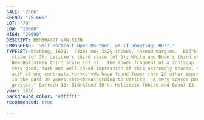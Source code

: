 ```yaml
---
SALE: '2566'
REFNO: "781666"
LOT: "70"
LOW: "15000"
HIGH: "20000"
DESCRIPT: REMBRANDT VAN RIJN
CROSSHEAD: 'Self Portrait Open Mouthed, as if Shouting: Bust.'
TYPESET: Etching, 1630.  73x61 mm; 3x2½ inches, thread margins.  Biörklund's third
  state (of 3); Usticke's third state (of 3); White and Boon's third state (of 3);
  New Hollstein third state (of 3).  The lower fragment of a foolscap (?) watermark.  A
  very good, dark and well-inked impression of this extremely scarce, early etching
  with strong contrasts.<br><br>We have found fewer than 20 other impressions at auction
  in the past 30 years.<br><br>According to Usticke, "A very scarce portrait, usually
  greyish." Bartsch 13; Biörklund 30-N; Hollstein (White and Boon) 13.
year: 1630
background_color: "#ffffff"
recommended: true

---
```

